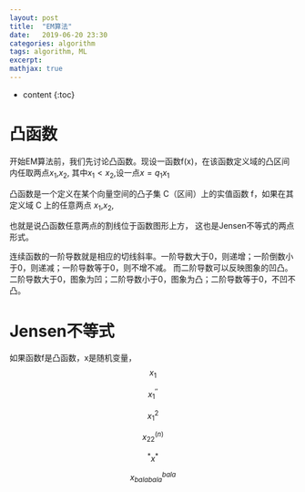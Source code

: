 ```yaml
---
layout: post
title:  "EM算法"
date:   2019-06-20 23:30
categories: algorithm
tags: algorithm, ML
excerpt: 
mathjax: true
---
```


* content
{:toc}


# 凸函数
开始EM算法前，我们先讨论凸函数。现设一函数f(x)，在该函数定义域的凸区间内任取两点$x_1$,$x_2$, 其中$x_1<x_2$,设一点$x=q_1x_1$


凸函数是一个定义在某个向量空间的凸子集 C（区间）上的实值函数 f，如果在其定义域 C 上的任意两点 $x_1$,$x_2$,

也就是说凸函数任意两点的割线位于函数图形上方， 这也是Jensen不等式的两点形式。

连续函数的一阶导数就是相应的切线斜率。一阶导数大于0，则递增；一阶倒数小于0，则递减；一阶导数等于0，则不增不减。
而二阶导数可以反映图象的凹凸。二阶导数大于0，图象为凹；二阶导数小于0，图象为凸；二阶导数等于0，不凹不凸。

# Jensen不等式
如果函数f是凸函数，x是随机变量，
$$x_1$$

$$x_1^{''}$$

$$x^2_1$$

$$x_{22}^{(n)}$$

$${}^*x^*$$

$$x_{balabala}^{bala}$$
